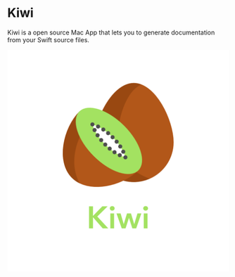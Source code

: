 # Kiwi
Kiwi is a open source Mac App that lets you to generate documentation from your Swift source files.

![Kiwi Icon](https://github.com/KarthikS941/Kiwi/blob/master/Images/Icon.png)
